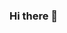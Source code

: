 ### Hi there 👋

<div class="border-wrap img-view " data-image="https://raw.githubusercontent.com/YasinDehfuli/YasinDehfuli/e345d6ae615bed2aa64913c0a9d9bdbdcf00cacf/WORM.svg" data-encode="false"></div>
<!--
**quran-web3/quran-web3** is a ✨ _special_ ✨ repository because its `README.md` (this file) appears on your GitHub profile.

Here are some ideas to get you started:

- 🔭 I’m currently working on ...
- 🌱 I’m currently learning ...
- 👯 I’m looking to collaborate on ...
- 🤔 I’m looking for help with ...
- 💬 Ask me about ...
- 📫 How to reach me: ...
- 😄 Pronouns: ...
- ⚡ Fun fact: ...
-->
